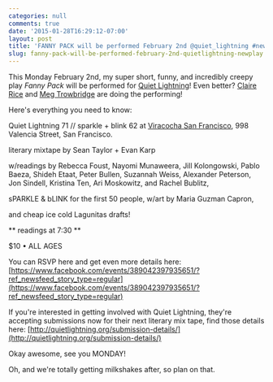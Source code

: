 ```yaml
---
categories: null
comments: true
date: '2015-01-28T16:29:12-07:00'
layout: post
title: 'FANNY PACK will be performed February 2nd @quiet_lightning #newplay'
slug: fanny-pack-will-be-performed-february-2nd-quietlightning-newplay
---
```


This Monday February 2nd, my super short, funny, and incredibly creepy play *Fanny Pack* will be performed for [Quiet Lightning](http://quietlightning.org/)! Even better? [Claire Rice](http://claireannrice.blogspot.com/) and [Meg Trowbridge](https://twitter.com/thesinginwriter) are doing the performing!

Here's everything you need to know:

Quiet Lightning 71 // sparkle + blink 62 at [Viracocha San Francisco](https://www.google.com/maps/place/Viracocha+Llc/@37.757024,-122.421274,15z/data=!4m2!3m1!1s0x0:0x3bb3c51f373fdf2c), 998 Valencia Street, San Francisco.

literary mixtape by Sean Taylor + Evan Karp

w/readings by Rebecca Foust, Nayomi Munaweera, Jill Kolongowski, Pablo Baeza, Shideh Etaat, Peter Bullen, Suzannah Weiss, Alexander Peterson, Jon Sindell, Kristina Ten, Ari Moskowitz, and Rachel Bublitz,

sPARKLE & bLINK for the first 50 people, w/art by Maria Guzman Capron,

and cheap ice cold Lagunitas drafts!

** readings at 7:30 **

$10 • ALL AGES

You can RSVP here and get even more details here: [https://www.facebook.com/events/389042397935651/?ref_newsfeed_story_type=regular](https://www.facebook.com/events/389042397935651/?ref_newsfeed_story_type=regular)

If you're interested in getting involved with Quiet Lightning, they're accepting submissions now for their next literary mix tape, find those details here: [http://quietlightning.org/submission-details/](http://quietlightning.org/submission-details/)

Okay awesome, see you MONDAY!

Oh, and we're totally getting milkshakes after, so plan on that.